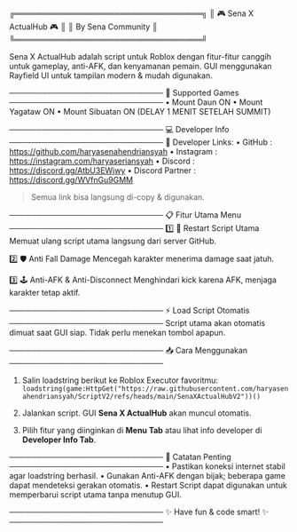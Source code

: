 ╔══════════════════════════════════╗
║      🎮 Sena X ActualHub 🎮      ║
║         By Sena Community       ║
╚══════════════════════════════════╝

Sena X ActualHub adalah script untuk Roblox dengan fitur-fitur canggih untuk gameplay, anti-AFK, dan kenyamanan pemain. GUI menggunakan Rayfield UI untuk tampilan modern & mudah digunakan.

────────────────────────────
🌟 Supported Games
────────────────────────────
• Mount Daun ON
• Mount Yagataw ON
• Mount Sibuatan ON (DELAY 1 MENIT SETELAH SUMMIT)

────────────────────────────
💻 Developer Info
────────────────────────────
🔗 Developer Links:
• GitHub           : https://github.com/haryasenahendriansyah
• Instagram        : https://instagram.com/haryaseriansyah
• Discord          : https://discord.gg/AtbU3EWjwy
• Discord Partner  : https://discord.gg/WVfnGu9GMM

> Semua link bisa langsung di-copy & digunakan.

────────────────────────────
📋 Fitur Utama Menu
────────────────────────────
1️⃣ 🔄 Restart Script Utama
   Memuat ulang script utama langsung dari server GitHub.

2️⃣ 🛡️ Anti Fall Damage
   Mencegah karakter menerima damage saat jatuh.

3️⃣ 🕹️ Anti-AFK & Anti-Disconnect
   Menghindari kick karena AFK, menjaga karakter tetap aktif.

────────────────────────────
⚡ Load Script Otomatis
────────────────────────────
Script utama akan otomatis dimuat saat GUI siap. Tidak perlu menekan tombol apapun.

────────────────────────────
📥 Cara Menggunakan
────────────────────────────
1. Salin loadstring berikut ke Roblox Executor favoritmu:
``
loadstring(game:HttpGet("https://raw.githubusercontent.com/haryasenahendriansyah/ScriptV2/refs/heads/main/SenaXActualHubV2"))() ``

2. Jalankan script. GUI **Sena X ActualHub** akan muncul otomatis.
3. Pilih fitur yang diinginkan di **Menu Tab** atau lihat info developer di **Developer Info Tab**.

────────────────────────────
📝 Catatan Penting
────────────────────────────
• Pastikan koneksi internet stabil agar loadstring berhasil.
• Gunakan Anti-AFK dengan bijak; beberapa game dapat mendeteksi gerakan otomatis.
• Restart Script dapat digunakan untuk memperbarui script utama tanpa menutup GUI.

────────────────────────────
✨ Have fun & code smart! ✨
────────────────────────────
